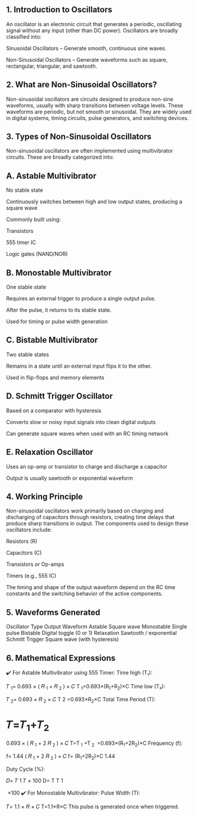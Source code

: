 
## 1. Introduction to Oscillators
An oscillator is an electronic circuit that generates a periodic, oscillating signal without any input (other than DC power). Oscillators are broadly classified into:

 Sinusoidal Oscillators – Generate smooth, continuous sine waves.

Non-Sinusoidal Oscillators – Generate waveforms such as square, rectangular, triangular, and sawtooth.

## 2. What are Non-Sinusoidal Oscillators?
Non-sinusoidal oscillators are circuits designed to produce non-sine waveforms, usually with sharp transitions between voltage levels. These waveforms are periodic, but not smooth or sinusoidal. They are widely used in digital systems, timing circuits, pulse generators, and switching devices.

## 3. Types of Non-Sinusoidal Oscillators
Non-sinusoidal oscillators are often implemented using multivibrator circuits. These are broadly categorized into:

## A. Astable Multivibrator
No stable state

Continuously switches between high and low output states, producing a square wave

Commonly built using:

Transistors

555 timer IC

Logic gates (NAND/NOR)

## B. Monostable Multivibrator
One stable state

Requires an external trigger to produce a single output pulse.

After the pulse, it returns to its stable state.

Used for timing or pulse width generation

## C. Bistable Multivibrator
Two stable states

Remains in a state until an external input flips it to the other.

Used in flip-flops and memory elements

## D. Schmitt Trigger Oscillator
Based on a comparator with hysteresis

Converts slow or noisy input signals into clean digital outputs

Can generate square waves when used with an RC timing network

## E. Relaxation Oscillator
Uses an op-amp or transistor to charge and discharge a capacitor

Output is usually sawtooth or exponential waveform

## 4. Working Principle
Non-sinusoidal oscillators work primarily based on charging and discharging of capacitors through resistors, creating time delays that produce sharp transitions in output. The components used to design these oscillators include:

Resistors (R)

Capacitors (C)

Transistors or Op-amps

Timers (e.g., 555 IC)

The timing and shape of the output waveform depend on the RC time constants and the switching behavior of the active components.

## 5. Waveforms Generated
Oscillator Type	Output Waveform
Astable	Square wave
Monostable	Single pulse
Bistable	Digital toggle (0 or 1)
Relaxation	Sawtooth / exponential
Schmitt Trigger	Square wave (with hysteresis)

##  6. Mathematical Expressions
✔️ For Astable Multivibrator using 555 Timer:
Time high (T₁):

𝑇<sub>
1</sub>=
0.693
×
(
𝑅<sub>
1</sub>
+
𝑅<sub>
2</sub>
)
×
𝐶
T<sub> 
1</sub>=0.693×(R<sub>1</sub>+R<sub>2</sub>)×C
Time low (T₂):

𝑇<sub>
2</sub>=
0.693
×
𝑅<sub>
2</sub>
×
𝐶
T 
2
​
 =0.693×R<sub>2</sub>×C
Total Time Period (T):

𝑇=𝑇<sub>1</sub>+𝑇<sub>2</sub>
=
0.693
×
(
𝑅<sub>
1</sub>
+
2
𝑅<sub>
2</sub>
)
×
𝐶
T=T<sub> 
1</sub>
​
 +T<sub> 
2</sub>
​
 =0.693×(R<sub>1</sub>+2R<sub>2</sub>)×C
Frequency (f):

f=
1.44
(
𝑅<sub>
1</sub>
+
2
𝑅<sub>
2</sub>
)
×
𝐶
f= (R<sub>1</sub>+2R<sub>2</sub>)×C
1.44
​
 
Duty Cycle (%):

𝐷=
𝑇
1
𝑇
×
100
D= 
T
T 
1
​
 
​
 ×100
✔️ For Monostable Multivibrator:
Pulse Width (T):

𝑇=
1.1
×
𝑅
×
𝐶
T=1.1×R×C
This pulse is generated once when triggered.

